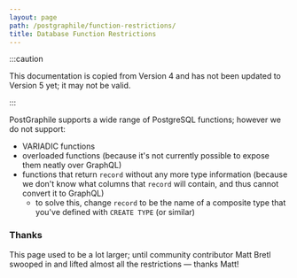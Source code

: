```yaml
---
layout: page
path: /postgraphile/function-restrictions/
title: Database Function Restrictions
---
```


:::caution

This documentation is copied from Version 4 and has not been updated to Version
5 yet; it may not be valid.

:::

PostGraphile supports a wide range of PostgreSQL functions; however we do not
support:

- VARIADIC functions
- overloaded functions (because it's not currently possible to expose them
  neatly over GraphQL)
- functions that return `record` without any more type information (because we
  don't know what columns that `record` will contain, and thus cannot convert it
  to GraphQL)
  - to solve this, change `record` to be the name of a composite type that
    you've defined with `CREATE TYPE` (or similar)

### Thanks

This page used to be a lot larger; until community contributor Matt Bretl
swooped in and lifted almost all the restrictions &mdash; thanks Matt!
